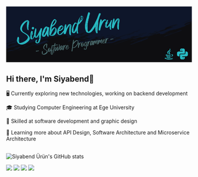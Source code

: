 [<img src="BANNER.png" />](https://github.com/urunsiyabend)
<br>

## Hi there, I'm Siyabend👋

🖥️ Currently exploring new technologies, working on backend development

🎓 Studying Computer Engineering at Ege University

💯 Skilled at software development and graphic design

🌱 Learning more about API Design, Software Architecture and Microservice Architecture
<br>
<br>

![Siyabend Ürün's GitHub stats](https://github-readme-stats.vercel.app/api?username=urunsiyabend&show_icons=true&theme=gotham)

[<img src="https://img.shields.io/badge/Instagram-E4405F?style=for-the-badge&logo=instagram&logoColor=white"/>](https://www.instagram.com/sybnd_urun/)
[<img src="https://img.shields.io/badge/LinkedIn-0077B5?style=for-the-badge&logo=linkedin&logoColor=white"/>](https://www.linkedin.com/in/siyabend-urun)
[<img src="https://img.shields.io/badge/Gmail-D14836?style=for-the-badge&logo=gmail&logoColor=white"/>](mailto:urunsiyabend@gmail.com)
[<img src="https://img.shields.io/badge/Steam-000000?style=for-the-badge&logo=steam&logoColor=white"/>](https://steamcommunity.com/profiles/76561198860354548/)
